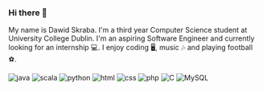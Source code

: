 ### Hi there 👋

My name is Dawid Skraba. I'm a third year Computer Science student at University College Dublin.
I'm an aspiring Software Engineer and currently looking for an internship :computer:.
I enjoy coding 🖥️, music :notes: and playing football :soccer:.

<img alt="java" src="https://img.shields.io/badge/Java-ED8B00?style=for-the-badge&logo=java&logoColor=white"> <img alt="scala" src="https://img.shields.io/badge/Scala-DC322F?style=for-the-badge&logo=scala&logoColor=white"> <img alt="python" src="https://img.shields.io/badge/Python-3776AB?style=for-the-badge&logo=python&logoColor=white"> <img alt="html" src="https://img.shields.io/badge/HTML-239120?style=for-the-badge&logo=html5&logoColor=white"> <img alt= "css" src="https://img.shields.io/badge/CSS-239120?&style=for-the-badge&logo=css3&logoColor=white"> <img alt="php" src="https://img.shields.io/badge/PHP-777BB4?style=for-the-badge&logo=php&logoColor=white"> <img alt="C" src="https://img.shields.io/badge/-C-2c3e50?style=for-the-badge&logo=c&logoColor=white" /> <img alt="MySQL" src="https://img.shields.io/badge/MySQL%20-%2300599C.svg?&style=for-the-badge&logo=mysql&logoColor=white&color=00758F">


